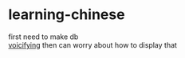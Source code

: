 # learning-chinese
first need to make db  
[voicifying](https://github.com/pndurette/gTTS)
then can worry about how to display that
